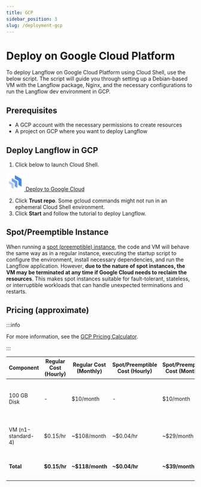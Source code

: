```yaml
---
title: GCP
sidebar_position: 3
slug: /deployment-gcp
---
```


# Deploy on Google Cloud Platform

To deploy Langflow on Google Cloud Platform using Cloud Shell, use the below script.
The script will guide you through setting up a Debian-based VM with the Langflow package, Nginx, and the necessary configurations to run the Langflow dev environment in GCP.

## Prerequisites

* A GCP account with the necessary permissions to create resources
* A project on GCP where you want to deploy Langflow

## Deploy Langflow in GCP

1. Click below to launch Cloud Shell.

[![GCP Deploy](./cloud_deploy.svg) Deploy to Google Cloud](https://console.cloud.google.com/cloudshell/open?git_repo=https://github.com/langflow-ai/langflow&working_dir=scripts/gcp&shellonly=true&tutorial=walkthroughtutorial.md)

2. Click **Trust repo**. Some gcloud commands might not run in an ephemeral Cloud Shell environment.
3. Click **Start** and follow the tutorial to deploy Langflow.

## Spot/Preemptible Instance

When running a [spot (preemptible) instance](https://cloud.google.com/compute/docs/instances/preemptible), the code and VM will behave the same way as in a regular instance, executing the startup script to configure the environment, install necessary dependencies, and run the Langflow application. However, **due to the nature of spot instances, the VM may be terminated at any time if Google Cloud needs to reclaim the resources**. This makes spot instances suitable for fault-tolerant, stateless, or interruptible workloads that can handle unexpected terminations and restarts.

## Pricing (approximate)

:::info

For more information, see the [GCP Pricing Calculator](https://cloud.google.com/products/calculator?hl=en).

:::


| Component          | Regular Cost (Hourly) | Regular Cost (Monthly) | Spot/Preemptible Cost (Hourly) | Spot/Preemptible Cost (Monthly) | Notes                                                                      |
| ------------------ | --------------------- | ---------------------- | ------------------------------ | ------------------------------- | -------------------------------------------------------------------------- |
| 100 GB Disk        | -                     | $10/month              | -                              | $10/month                       | Disk cost remains the same for both regular and Spot/Preemptible VMs       |
| VM (n1-standard-4) | $0.15/hr              | ~$108/month            | ~$0.04/hr                      | ~$29/month                      | The VM cost can be significantly reduced using a Spot/Preemptible instance |
| **Total**          | **$0.15/hr**          | **~$118/month**        | **~$0.04/hr**                  | **~$39/month**                  | Total costs for running the VM and disk 24/7 for an entire month           |
